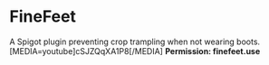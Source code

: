 # FineFeet
A Spigot plugin preventing crop trampling when not wearing boots.
[MEDIA=youtube]cSJZQqXA1P8[/MEDIA]
**Permission: finefeet.use**
